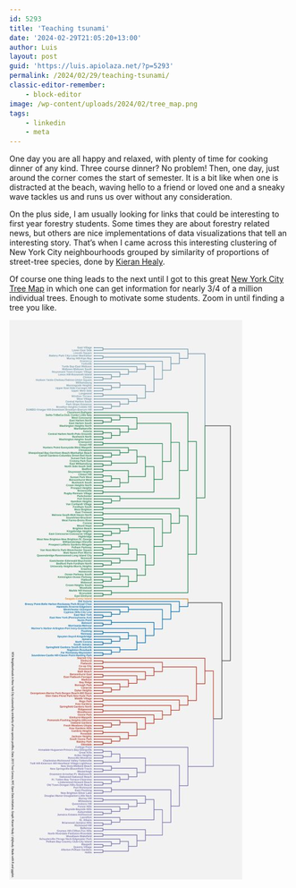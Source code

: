 ```yaml
---
id: 5293
title: 'Teaching tsunami'
date: '2024-02-29T21:05:20+13:00'
author: Luis
layout: post
guid: 'https://luis.apiolaza.net/?p=5293'
permalink: /2024/02/29/teaching-tsunami/
classic-editor-remember:
    - block-editor
image: /wp-content/uploads/2024/02/tree_map.png
tags:
    - linkedin
    - meta
---
```


One day you are all happy and relaxed, with plenty of time for cooking dinner of any kind. Three course dinner? No problem! Then, one day, just around the corner comes the start of semester. It is a bit like when one is distracted at the beach, waving hello to a friend or loved one and a sneaky wave tackles us and runs us over without any consideration.

On the plus side, I am usually looking for links that could be interesting to first year forestry students. Some times they are about forestry related news, but others are nice implementations of data visualizations that tell an interesting story. That’s when I came across this interesting clustering of New York City neighbourhoods grouped by similarity of proportions of street-tree species, done by [Kieran Healy](https://bsky.app/profile/kjhealy.bsky.social/post/3kmjkytdhtt2e).

Of course one thing leads to the next until I got to this great [New York City Tree Map](https://tree-map.nycgovparks.org/tree-map/) in which one can get information for nearly 3/4 of a million individual trees. Enough to motivate some students. Zoom in until finding a tree you like.

![Neighbourhood clustering by tree species](/assets/images/nyc_neighbourhoods.jpg)